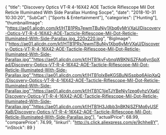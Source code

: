 {
	"title": "Discovery Optics VT-R 4-16X42 AOE Tacticle Riflescope Mil Dot Reticle Illuminated With Side Parallax Hunting Socpe",
	"date": "2018-10-31 10:30:20",
	"SubCat": ["Sports & Entertainment"],
	"categories": ["Hunting"],
	"thumbnailImage": "https://ae01.alicdn.com/kf/HTB1PRs7ewmTBuNjy1Xbq6yMrVXaU/Discovery-Optics-VT-R-4-16X42-AOE-Tacticle-Riflescope-Mil-Dot-Reticle-Illuminated-With-Side-Parallax.jpg_220x220.jpg",
	"BigImage": ["https://ae01.alicdn.com/kf/HTB1PRs7ewmTBuNjy1Xbq6yMrVXaU/Discovery-Optics-VT-R-4-16X42-AOE-Tacticle-Riflescope-Mil-Dot-Reticle-Illuminated-With-Side-Parallax.jpg","https://ae01.alicdn.com/kf/HTB1kyFybnqWBKNjSZFAq6ynSpXad/Discovery-Optics-VT-R-4-16X42-AOE-Tacticle-Riflescope-Mil-Dot-Reticle-Illuminated-With-Side-Parallax.jpg","https://ae01.alicdn.com/kf/HTB1oIxBeKGSBuNjSspbq6AiipXaQ/Discovery-Optics-VT-R-4-16X42-AOE-Tacticle-Riflescope-Mil-Dot-Reticle-Illuminated-With-Side-Parallax.jpg","https://ae01.alicdn.com/kf/HTB1C1jjeTJYBeNjy1zeq6yhzVXa6/Discovery-Optics-VT-R-4-16X42-AOE-Tacticle-Riflescope-Mil-Dot-Reticle-Illuminated-With-Side-Parallax.jpg","https://ae01.alicdn.com/kf/HTB1H3Jdbb3nBKNjSZFMq6yUSFXaB/Discovery-Optics-VT-R-4-16X42-AOE-Tacticle-Riflescope-Mil-Dot-Reticle-Illuminated-With-Side-Parallax.jpg"],
	"actualPrice": 68.99,
	"comparePrice": 74.99,
	"linkurl": "http://s.click.aliexpress.com/e/9chhe8Y",
	"inStock": 89
}
